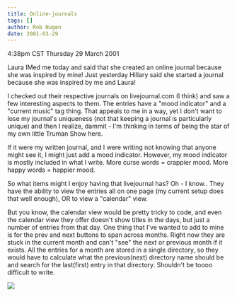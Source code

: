 ```yaml
---
title: Online-journals
tags: []
author: Rob Nugen
date: 2001-03-29
---
```


<title>Online journals</title>
<p class=date>4:38pm CST Thursday 29 March 2001</p>

<p>Laura IMed me today and said that she created an online journal
because she was inspired by mine!  Just yesterday Hillary said she
started a journal because she was inspired by me and Laura!</p>

<p>I checked out their respective journals on livejournal.com (I
think) and saw a few interesting aspects to them.  The entries have a
"mood indicator" and a "current music" tag thing.  That appeals to me
in a way, yet I don't want to lose my journal's uniqueness (not that
keeping a journal is particularly unique) and then I realize, dammit -
I'm thinking in terms of being the star of my own little Truman Show
here.</p>

<p>If it were my written journal, and I were writing not knowing that
anyone might see it, I might just add a mood indicator.  However, my
mood indicator is mostly included in what I write.  More curse words =
crappier mood.  More happy words = happier mood.</p>

<p>So what items might I enjoy having that livejournal has?  Oh - I
know.. They have the ability to view the entries all on one page (my
current setup does that well enough), OR to view a "calendar"
view.</p>

<p>But you know, the calendar view would be pretty tricky to code, and
even the calendar view they offer doesn't show titles in the days, but
just a number of entries from that day.  One thing that I've wanted to
add to mine is for the prev and next buttons to span across months.
Right now they are stuck in the current month and can't "see" the next
or previous month if it exists.  All the entries for a month are
stored in a single directory, so they would have to calculate what the
previous(next) directory name should be and search for the last(first)
entry in that directory.  Shouldn't be toooo difficult to write.</p>

<p><img src='/images/rob/wL-ROB.gif'/></p>

